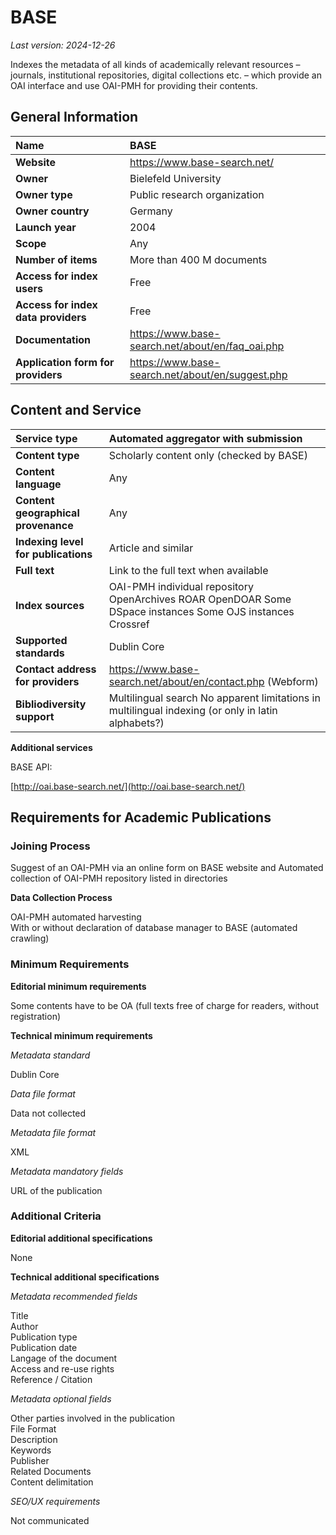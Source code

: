 # BASE

*Last version: 2024-12-26*

Indexes the metadata of all kinds of academically relevant resources – journals, institutional repositories, digital collections etc. – which provide an OAI interface and use OAI-PMH for providing their contents.

## General Information

| Name | BASE |
| :---- | :---- |
| **Website** |https://www.base-search.net/|
| **Owner** | Bielefeld University |
| **Owner type** | Public research organization |
| **Owner country** | Germany |
| **Launch year** | 2004 |
| **Scope** | Any |
| **Number of items** | More than 400 M documents |
| **Access for index users** | Free |
| **Access for index data providers** | Free |
| **Documentation** | https://www.base-search.net/about/en/faq_oai.php |
| **Application form for providers** | https://www.base-search.net/about/en/suggest.php |

## Content and Service

| Service type | Automated aggregator with submission|
| :---- | :---- |
| **Content type** | Scholarly content only (checked by BASE) |
| **Content language** | Any |
| **Content geographical provenance** | Any |
| **Indexing level for publications** | Article and similar |
| **Full text** | Link to the full text when available |
| **Index sources** | OAI-PMH individual repository OpenArchives ROAR OpenDOAR Some DSpace instances Some OJS instances Crossref |
| **Supported standards** | Dublin Core |
| **Contact address for providers** |https://www.base-search.net/about/en/contact.php (Webform) |
| **Bibliodiversity support** | Multilingual search No apparent limitations in multilingual indexing (or only in latin alphabets?) |

**Additional services**

BASE API:

[http://oai.base-search.net/](http://oai.base-search.net/)

## Requirements for Academic Publications

### Joining Process

Suggest of an OAI-PMH via an online form on BASE website and Automated collection of OAI-PMH repository listed in directories

**Data Collection Process**

OAI-PMH automated harvesting  
With or without declaration of database manager to BASE (automated crawling)

### Minimum Requirements

**Editorial minimum requirements**

Some contents have to be OA (full texts free of charge for readers, without registration)

**Technical minimum requirements**  

*Metadata standard*

Dublin Core

*Data file format* 

Data not collected

*Metadata file format*

XML

*Metadata mandatory fields*

URL of the publication

### Additional Criteria

**Editorial additional specifications**

None

**Technical additional specifications**

*Metadata recommended fields*

Title  
Author  
Publication type  
Publication date  
Langage of the document  
Access and re-use rights  
Reference / Citation

*Metadata optional fields*

Other parties involved in the publication <br>
File Format <br>
Description <br>
Keywords <br>
Publisher <br>
Related Documents <br>
Content delimitation 

*SEO/UX requirements*

Not communicated
